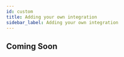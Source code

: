 ```yaml
---
id: custom
title: Adding your own integration
sidebar_label: Adding your own integration
---
```


## Coming Soon
